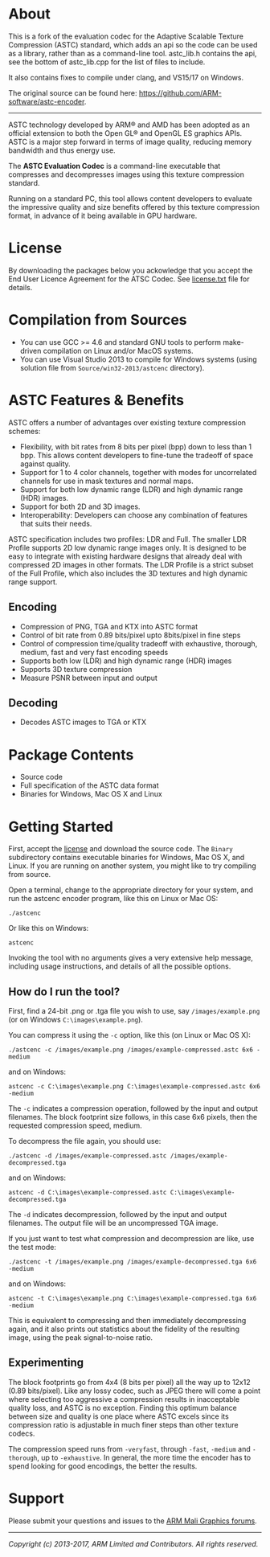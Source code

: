 # About

This is a fork of the evaluation codec for the Adaptive Scalable Texture Compression (ASTC) standard, which adds an api so the code can be used as a library, rather than as a command-line tool. astc_lib.h contains the api, see the bottom of astc_lib.cpp for the list of files to include.

It also contains fixes to compile under clang, and VS15/17 on Windows.

The original source can be found here: https://github.com/ARM-software/astc-encoder.

--------------------------------------------------------------------------------

ASTC technology developed by ARM® and AMD has been adopted as an official extension to both the Open GL® and OpenGL ES graphics APIs. ASTC is a major step forward in terms of image quality, reducing memory bandwidth and thus energy use.

The **ASTC Evaluation Codec** is a command-line executable that compresses and decompresses images using this texture compression standard.

Running on a standard PC, this tool allows content developers to evaluate the impressive quality and size benefits offered by this texture compression format, in advance of it being available in GPU  hardware.

# License #
By downloading the packages below you ackowledge that you accept the End User Licence Agreement for the ATSC Codec.
See [license.txt](license.txt) file for details.

# Compilation from Sources
* You can use GCC >= 4.6 and standard GNU tools to perform make-driven compilation on Linux and/or MacOS systems.
* You can use Visual Studio 2013 to compile for Windows systems (using solution file from `Source/win32-2013/astcenc` directory).

# ASTC Features & Benefits

ASTC offers a number of advantages over existing texture compression schemes:

* Flexibility, with bit rates from 8 bits per pixel (bpp) down to less than 1 bpp. This allows content developers to fine-tune the tradeoff of space against quality.
* Support for 1 to 4 color channels, together with modes for uncorrelated channels for use in mask textures and normal maps.
* Support for both low dynamic range (LDR) and high dynamic range (HDR) images.
* Support for both 2D and 3D images.
* Interoperability: Developers can choose any combination of features that suits their needs.

ASTC specification includes two profiles: LDR and Full. The smaller LDR Profile supports 2D low dynamic range images only. It is designed to be easy to integrate with existing hardware designs that already deal with compressed 2D images in other formats. The LDR Profile is a strict subset of the Full Profile, which also includes the 3D textures and high dynamic range support.

## Encoding

* Compression of PNG, TGA and KTX into ASTC format
* Control of bit rate from 0.89 bits/pixel upto 8bits/pixel in fine steps
* Control of compression time/quality tradeoff with exhaustive, thorough, medium, fast and very fast encoding speeds
* Supports both low (LDR) and high dynamic range (HDR) images
* Supports 3D texture compression
* Measure PSNR between input and output

## Decoding

* Decodes ASTC images to TGA or KTX

# Package Contents

* Source code
* Full specification of the ASTC data format
* Binaries for Windows, Mac OS X and Linux

# Getting Started

First, accept the [license](license.txt) and download the source code. The `Binary` subdirectory contains executable binaries for Windows, Mac OS X, and Linux. If you are running on another system, you might like to try compiling from source.

Open a terminal, change to the appropriate directory for your system, and run the astcenc encoder program, like this on Linux or Mac OS:

    ./astcenc

Or like this on Windows:

    astcenc

Invoking the tool with no arguments gives a very extensive help message, including usage instructions, and details of all the possible options.

## How do I run the tool?

First, find a 24-bit .png or .tga file you wish to use, say `/images/example.png` (or on Windows `C:\images\example.png`).

You can compress it using the `-c` option, like this (on Linux or Mac OS X):

    ./astcenc -c /images/example.png /images/example-compressed.astc 6x6 -medium

and on Windows:

    astcenc -c C:\images\example.png C:\images\example-compressed.astc 6x6 -medium

The `-c` indicates a compression operation, followed by the input and output filenames. The block footprint size follows, in this case 6x6 pixels, then the requested compression speed, medium.

To decompress the file again, you should use:

    ./astcenc -d /images/example-compressed.astc /images/example-decompressed.tga

and on Windows:

    astcenc -d C:\images\example-compressed.astc C:\images\example-decompressed.tga

The `-d` indicates decompression, followed by the input and output filenames. The output file will be an uncompressed TGA image.

If you just want to test what compression and decompression are like, use the test mode:

    ./astcenc -t /images/example.png /images/example-decompressed.tga 6x6 -medium

and on Windows:

    astcenc -t C:\images\example.png C:\images\example-compressed.tga 6x6 -medium

This is equivalent to compressing and then immediately decompressing again, and it also prints out statistics about the fidelity of the resulting image, using the peak signal-to-noise ratio.

## Experimenting

The block footprints go from 4x4 (8 bits per pixel) all the way up to 12x12 (0.89 bits/pixel). Like any lossy codec, such as JPEG there will come a point where selecting too aggressive a compression results in inacceptable quality loss, and ASTC is no exception. Finding this optimum balance between size and quality is one place where ASTC excels since its compression ratio is adjustable in much finer steps than other texture codecs.

The compression speed runs from `-veryfast`, through `-fast`, `-medium` and `-thorough`, up to `-exhaustive`. In general, the more time the encoder has to spend looking for good encodings, the better the results.

# Support
Please submit your questions and issues to the [ARM Mali Graphics forums](http://community.arm.com/groups/arm-mali-graphics).

- - -
_Copyright (c) 2013-2017, ARM Limited and Contributors. All rights reserved._
